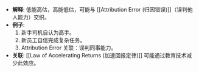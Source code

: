 - **解释**: 低能高估，高能低估，可能与 [[Attribution Error (归因错误)]]（误判他人能力）交织。
- **例子**:
	1. 新手司机自认为高手。
	2. 新员工自信完成复杂任务。
	3. Attribution Error 关联：误判同事能力。
- **关联**: [[Law of Accelerating Returns (加速回报定律)]] 可能通过教育技术减少此效应。